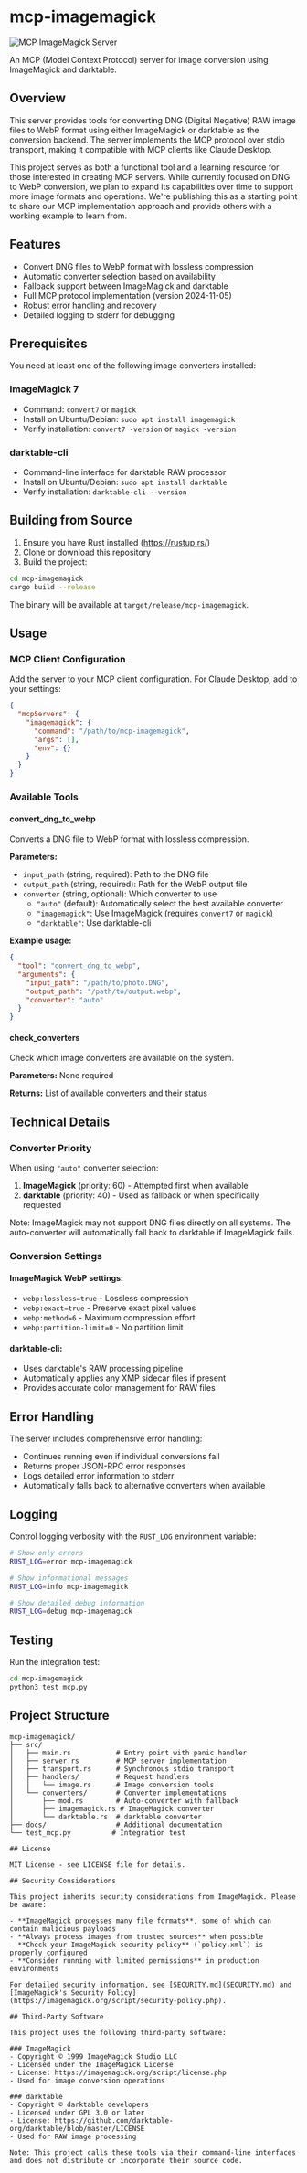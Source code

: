 # mcp-imagemagick

![MCP ImageMagick Server](imagemagick-mcp-github.png)

An MCP (Model Context Protocol) server for image conversion using ImageMagick and darktable.

## Overview

This server provides tools for converting DNG (Digital Negative) RAW image files to WebP format using either ImageMagick or darktable as the conversion backend. The server implements the MCP protocol over stdio transport, making it compatible with MCP clients like Claude Desktop.

This project serves as both a functional tool and a learning resource for those interested in creating MCP servers. While currently focused on DNG to WebP conversion, we plan to expand its capabilities over time to support more image formats and operations. We're publishing this as a starting point to share our MCP implementation approach and provide others with a working example to learn from.

## Features

- Convert DNG files to WebP format with lossless compression
- Automatic converter selection based on availability
- Fallback support between ImageMagick and darktable
- Full MCP protocol implementation (version 2024-11-05)
- Robust error handling and recovery
- Detailed logging to stderr for debugging

## Prerequisites

You need at least one of the following image converters installed:

### ImageMagick 7
- Command: `convert7` or `magick`
- Install on Ubuntu/Debian: `sudo apt install imagemagick`
- Verify installation: `convert7 -version` or `magick -version`

### darktable-cli
- Command-line interface for darktable RAW processor
- Install on Ubuntu/Debian: `sudo apt install darktable`
- Verify installation: `darktable-cli --version`

## Building from Source

1. Ensure you have Rust installed (https://rustup.rs/)
2. Clone or download this repository
3. Build the project:

```bash
cd mcp-imagemagick
cargo build --release
```

The binary will be available at `target/release/mcp-imagemagick`.

## Usage

### MCP Client Configuration

Add the server to your MCP client configuration. For Claude Desktop, add to your settings:

```json
{
  "mcpServers": {
    "imagemagick": {
      "command": "/path/to/mcp-imagemagick",
      "args": [],
      "env": {}
    }
  }
}
```

### Available Tools

#### convert_dng_to_webp

Converts a DNG file to WebP format with lossless compression.

**Parameters:**
- `input_path` (string, required): Path to the DNG file
- `output_path` (string, required): Path for the WebP output file
- `converter` (string, optional): Which converter to use
  - `"auto"` (default): Automatically select the best available converter
  - `"imagemagick"`: Use ImageMagick (requires `convert7` or `magick`)
  - `"darktable"`: Use darktable-cli

**Example usage:**
```json
{
  "tool": "convert_dng_to_webp",
  "arguments": {
    "input_path": "/path/to/photo.DNG",
    "output_path": "/path/to/output.webp",
    "converter": "auto"
  }
}
```

#### check_converters

Check which image converters are available on the system.

**Parameters:** None required

**Returns:** List of available converters and their status

## Technical Details

### Converter Priority

When using `"auto"` converter selection:
1. **ImageMagick** (priority: 60) - Attempted first when available
2. **darktable** (priority: 40) - Used as fallback or when specifically requested

Note: ImageMagick may not support DNG files directly on all systems. The auto-converter will automatically fall back to darktable if ImageMagick fails.

### Conversion Settings

#### ImageMagick WebP settings:
- `webp:lossless=true` - Lossless compression
- `webp:exact=true` - Preserve exact pixel values
- `webp:method=6` - Maximum compression effort
- `webp:partition-limit=0` - No partition limit

#### darktable-cli:
- Uses darktable's RAW processing pipeline
- Automatically applies any XMP sidecar files if present
- Provides accurate color management for RAW files

## Error Handling

The server includes comprehensive error handling:
- Continues running even if individual conversions fail
- Returns proper JSON-RPC error responses
- Logs detailed error information to stderr
- Automatically falls back to alternative converters when available

## Logging

Control logging verbosity with the `RUST_LOG` environment variable:

```bash
# Show only errors
RUST_LOG=error mcp-imagemagick

# Show informational messages
RUST_LOG=info mcp-imagemagick

# Show detailed debug information
RUST_LOG=debug mcp-imagemagick
```

## Testing

Run the integration test:

```bash
cd mcp-imagemagick
python3 test_mcp.py
```

## Project Structure

```
mcp-imagemagick/
├── src/
│   ├── main.rs           # Entry point with panic handler
│   ├── server.rs         # MCP server implementation
│   ├── transport.rs      # Synchronous stdio transport
│   ├── handlers/         # Request handlers
│   │   └── image.rs      # Image conversion tools
│   └── converters/       # Converter implementations
│       ├── mod.rs        # Auto-converter with fallback
│       ├── imagemagick.rs # ImageMagick converter
│       └── darktable.rs  # darktable converter
├── docs/                 # Additional documentation
└── test_mcp.py          # Integration test

## License

MIT License - see LICENSE file for details.

## Security Considerations

This project inherits security considerations from ImageMagick. Please be aware:

- **ImageMagick processes many file formats**, some of which can contain malicious payloads
- **Always process images from trusted sources** when possible
- **Check your ImageMagick security policy** (`policy.xml`) is properly configured
- **Consider running with limited permissions** in production environments

For detailed security information, see [SECURITY.md](SECURITY.md) and [ImageMagick's Security Policy](https://imagemagick.org/script/security-policy.php).

## Third-Party Software

This project uses the following third-party software:

### ImageMagick
- Copyright © 1999 ImageMagick Studio LLC
- Licensed under the ImageMagick License
- License: https://imagemagick.org/script/license.php
- Used for image conversion operations

### darktable
- Copyright © darktable developers
- Licensed under GPL 3.0 or later
- License: https://github.com/darktable-org/darktable/blob/master/LICENSE
- Used for RAW image processing

Note: This project calls these tools via their command-line interfaces and does not distribute or incorporate their source code.